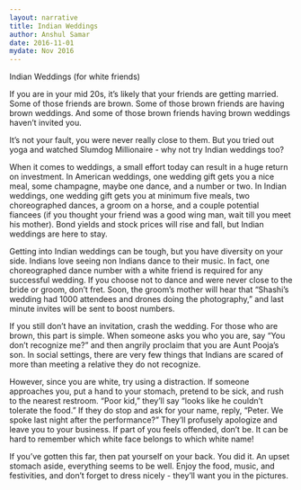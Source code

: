```yaml
---
layout: narrative
title: Indian Weddings
author: Anshul Samar
date: 2016-11-01
mydate: Nov 2016
---
```


Indian Weddings (for white friends)  

If you are in your mid 20s, it’s likely that your friends are getting
married. Some of those friends are brown. Some of those brown friends
are having brown weddings. And some of those brown friends having
brown weddings haven’t invited you.

It’s not your fault, you were never really close to them. But you
tried out yoga and watched Slumdog Millionaire - why not try Indian
weddings too?

When it comes to weddings, a small effort today can result in a huge
return on investment. In American weddings, one wedding gift gets you
a nice meal, some champagne, maybe one dance, and a number or two. In
Indian weddings, one wedding gift gets you at minimum five meals, two
choreographed dances, a groom on a horse, and a couple potential
fiancees (if you thought your friend was a good wing man, wait till
you meet his mother). Bond yields and stock prices will rise and fall,
but Indian weddings are here to stay.

Getting into Indian weddings can be tough, but you have diversity on
your side. Indians love seeing non Indians dance to their music. In
fact, one choreographed dance number with a white friend is required
for any successful wedding. If you choose not to dance and were never
close to the bride or groom, don’t fret. Soon, the groom’s mother will
hear that “Shashi’s wedding had 1000 attendees and drones doing the
photography,” and last minute invites will be sent to boost numbers.

If you still don’t have an invitation, crash the wedding. For those
who are brown, this part is simple. When someone asks you who you are,
say “You don’t recognize me?” and then angrily proclaim that you are
Aunt Pooja’s son.  In social settings, there are very few things that
Indians are scared of more than meeting a relative they do not
recognize.

However, since you are white, try using a distraction. If someone
approaches you, put a hand to your stomach, pretend to be sick, and
rush to the nearest restroom. “Poor kid,” they’ll say “looks like he
couldn’t tolerate the food.” If they do stop and ask for your name,
reply, “Peter. We spoke last night after the performance?” They’ll
profusely apologize and leave you to your business. If part of you
feels offended, don’t be. It can be hard to remember which white face
belongs to which white name!

If you’ve gotten this far, then pat yourself on your back. You did
it. An upset stomach aside, everything seems to be well. Enjoy the
food, music, and festivities, and don’t forget to dress nicely -
they’ll want you in the pictures.

